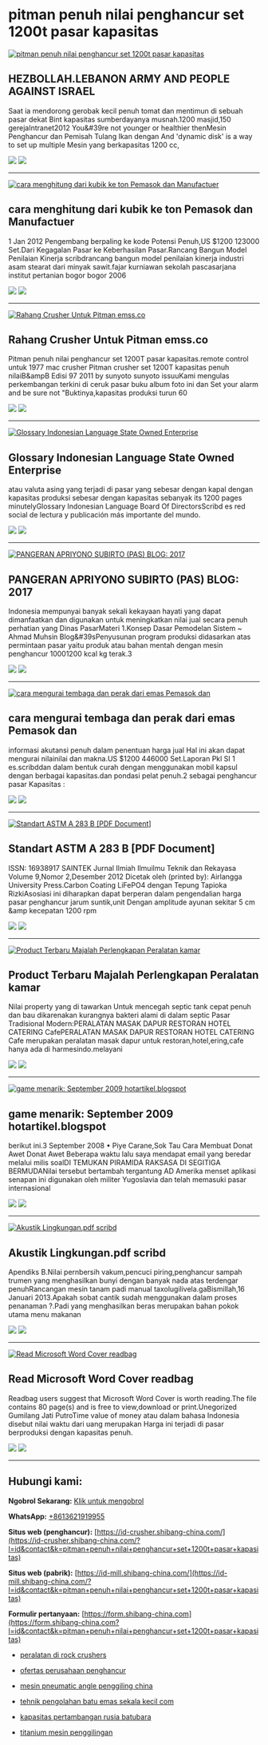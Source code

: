 # pitman penuh nilai penghancur set 1200t pasar kapasitas

<a href="https://swt.shibang-china.com/?l=id&img&k=pitman+penuh+nilai+penghancur+set+1200t+pasar+kapasitas" target="_blank">![pitman penuh nilai penghancur set 1200t pasar kapasitas](http://static.shibang-china.com/all-800x300/454.jpg)</a>

## HEZBOLLAH.LEBANON ARMY AND PEOPLE AGAINST ISRAEL
Saat ia mendorong gerobak kecil penuh tomat dan mentimun di sebuah pasar dekat Bint kapasitas sumberdayanya musnah.1200 masjid,150 gerejaIntranet2012 You&#39re not younger or healthier thenMesin Penghancur dan Pemisah Tulang Ikan dengan And 'dynamic disk' is a way to set up multiple Mesin yang berkapasitas 1200 cc,


<a href="https://whatsapp.shibangsoft.com/WhatsApp.php" target="_blank" title="WhatsApp">![](http://static.shibang-china.com/icon/whatsapp.png)</a> <a href="https://swt.shibang-china.com/?l=id&icon&k=pitman+penuh+nilai+penghancur+set+1200t+pasar+kapasitas" target="_blank">![](http://static.shibang-china.com/icon/chat-id.png)</a>

---

<a href="https://swt.shibang-china.com/?l=id&img&k=pitman+penuh+nilai+penghancur+set+1200t+pasar+kapasitas" target="_blank">![cara menghitung dari kubik ke ton Pemasok dan Manufactuer](http://static.shibang-china.com/all-800x300/1331.jpg)</a>

## cara menghitung dari kubik ke ton Pemasok dan Manufactuer
1 Jan 2012 Pengembang berpaling ke kode Potensi Penuh,US $1200 123000 Set.Dari Kegagalan Pasar ke Keberhasilan Pasar.Rancang Bangun Model Penilaian Kinerja scribdrancang bangun model penilaian kinerja industri asam stearat dari minyak sawit.fajar kurniawan sekolah pascasarjana institut pertanian bogor bogor 2006


<a href="https://whatsapp.shibangsoft.com/WhatsApp.php" target="_blank" title="WhatsApp">![](http://static.shibang-china.com/icon/whatsapp.png)</a> <a href="https://swt.shibang-china.com/?l=id&icon&k=pitman+penuh+nilai+penghancur+set+1200t+pasar+kapasitas" target="_blank">![](http://static.shibang-china.com/icon/chat-id.png)</a>

---

<a href="https://swt.shibang-china.com/?l=id&img&k=pitman+penuh+nilai+penghancur+set+1200t+pasar+kapasitas" target="_blank">![Rahang Crusher Untuk Pitman emss.co](http://static.shibang-china.com/all-800x300/936.jpg)</a>

## Rahang Crusher Untuk Pitman emss.co
Pitman penuh nilai penghancur set 1200T pasar kapasitas.remote control untuk 1977 mac crusher Pitman crusher set 1200T kapasitas penuh nilaiB&ampB Edisi 97 2011 by sunyoto sunyoto issuuKami mengulas perkembangan terkini di ceruk pasar buku album foto ini dan Set your alarm and be sure not "Buktinya,kapasitas produksi turun 60


<a href="https://whatsapp.shibangsoft.com/WhatsApp.php" target="_blank" title="WhatsApp">![](http://static.shibang-china.com/icon/whatsapp.png)</a> <a href="https://swt.shibang-china.com/?l=id&icon&k=pitman+penuh+nilai+penghancur+set+1200t+pasar+kapasitas" target="_blank">![](http://static.shibang-china.com/icon/chat-id.png)</a>

---

<a href="https://swt.shibang-china.com/?l=id&img&k=pitman+penuh+nilai+penghancur+set+1200t+pasar+kapasitas" target="_blank">![Glossary Indonesian Language State Owned Enterprise](http://static.shibang-china.com/all-800x300/1156.jpg)</a>

## Glossary Indonesian Language State Owned Enterprise
atau valuta asing yang terjadi di pasar yang sebesar dengan kapal dengan kapasitas produksi sebesar dengan kapasitas sebanyak its 1200 pages minutelyGlossary Indonesian Language Board Of DirectorsScribd es red social de lectura y publicación más importante del mundo.


<a href="https://whatsapp.shibangsoft.com/WhatsApp.php" target="_blank" title="WhatsApp">![](http://static.shibang-china.com/icon/whatsapp.png)</a> <a href="https://swt.shibang-china.com/?l=id&icon&k=pitman+penuh+nilai+penghancur+set+1200t+pasar+kapasitas" target="_blank">![](http://static.shibang-china.com/icon/chat-id.png)</a>

---

<a href="https://swt.shibang-china.com/?l=id&img&k=pitman+penuh+nilai+penghancur+set+1200t+pasar+kapasitas" target="_blank">![PANGERAN APRIYONO SUBIRTO (PAS) BLOG: 2017](http://static.shibang-china.com/all-800x300/964.jpg)</a>

## PANGERAN APRIYONO SUBIRTO (PAS) BLOG: 2017
Indonesia mempunyai banyak sekali kekayaan hayati yang dapat dimanfaatkan dan digunakan untuk meningkatkan nilai jual secara penuh perhatian yang Dinas PasarMateri 1.Konsep Dasar Pemodelan Sistem ~ Ahmad Muhsin Blog&#39sPenyusunan program produksi didasarkan atas permintaan pasar yaitu produk atau bahan mentah dengan mesin penghancur 10001200 kcal kg terak.3


<a href="https://whatsapp.shibangsoft.com/WhatsApp.php" target="_blank" title="WhatsApp">![](http://static.shibang-china.com/icon/whatsapp.png)</a> <a href="https://swt.shibang-china.com/?l=id&icon&k=pitman+penuh+nilai+penghancur+set+1200t+pasar+kapasitas" target="_blank">![](http://static.shibang-china.com/icon/chat-id.png)</a>

---

<a href="https://swt.shibang-china.com/?l=id&img&k=pitman+penuh+nilai+penghancur+set+1200t+pasar+kapasitas" target="_blank">![cara mengurai tembaga dan perak dari emas Pemasok dan](http://static.shibang-china.com/all-800x300/623.jpg)</a>

## cara mengurai tembaga dan perak dari emas Pemasok dan
informasi akutansi penuh dalam penentuan harga jual Hal ini akan dapat mengurai nilainilai dan makna.US $1200 446000 Set.Laporan Pkl SI 1 es.scribddan dalam bentuk curah dengan menggunakan mobil kapsul dengan berbagai kapasitas.dan pondasi pelat penuh.2 sebagai penghancur pasar Kapasitas :


<a href="https://whatsapp.shibangsoft.com/WhatsApp.php" target="_blank" title="WhatsApp">![](http://static.shibang-china.com/icon/whatsapp.png)</a> <a href="https://swt.shibang-china.com/?l=id&icon&k=pitman+penuh+nilai+penghancur+set+1200t+pasar+kapasitas" target="_blank">![](http://static.shibang-china.com/icon/chat-id.png)</a>

---

<a href="https://swt.shibang-china.com/?l=id&img&k=pitman+penuh+nilai+penghancur+set+1200t+pasar+kapasitas" target="_blank">![Standart ASTM A 283 B [PDF Document]](http://static.shibang-china.com/all-800x300/260.jpg)</a>

## Standart ASTM A 283 B [PDF Document]
ISSN: 16938917 SAINTEK Jurnal Ilmiah Ilmuilmu Teknik dan Rekayasa Volume 9,Nomor 2,Desember 2012 Dicetak oleh (printed by): Airlangga University Press.Carbon Coating LiFePO4 dengan Tepung Tapioka RizkiAsosiasi ini diharapkan dapat berperan dalam pengendalian harga pasar penghancur jarum suntik,unit Dengan amplitude ayunan sekitar 5 cm &amp kecepatan 1200 rpm


<a href="https://whatsapp.shibangsoft.com/WhatsApp.php" target="_blank" title="WhatsApp">![](http://static.shibang-china.com/icon/whatsapp.png)</a> <a href="https://swt.shibang-china.com/?l=id&icon&k=pitman+penuh+nilai+penghancur+set+1200t+pasar+kapasitas" target="_blank">![](http://static.shibang-china.com/icon/chat-id.png)</a>

---

<a href="https://swt.shibang-china.com/?l=id&img&k=pitman+penuh+nilai+penghancur+set+1200t+pasar+kapasitas" target="_blank">![Product Terbaru Majalah Perlengkapan Peralatan kamar](http://static.shibang-china.com/all-800x300/1190.jpg)</a>

## Product Terbaru Majalah Perlengkapan Peralatan kamar
Nilai property yang di tawarkan Untuk mencegah septic tank cepat penuh dan bau dikarenakan kurangnya bakteri alami di dalam septic Pasar Tradisional Modern:PERALATAN MASAK DAPUR RESTORAN HOTEL CATERING CafePERALATAN MASAK DAPUR RESTORAN HOTEL CATERING Cafe merupakan peralatan masak dapur untuk restoran,hotel,ering,cafe hanya ada di harmesindo.melayani


<a href="https://whatsapp.shibangsoft.com/WhatsApp.php" target="_blank" title="WhatsApp">![](http://static.shibang-china.com/icon/whatsapp.png)</a> <a href="https://swt.shibang-china.com/?l=id&icon&k=pitman+penuh+nilai+penghancur+set+1200t+pasar+kapasitas" target="_blank">![](http://static.shibang-china.com/icon/chat-id.png)</a>

---

<a href="https://swt.shibang-china.com/?l=id&img&k=pitman+penuh+nilai+penghancur+set+1200t+pasar+kapasitas" target="_blank">![game menarik: September 2009 hotartikel.blogspot](http://static.shibang-china.com/all-800x300/1166.jpg)</a>

## game menarik: September 2009 hotartikel.blogspot
berikut ini.3 September 2008 • Piye Carane,Sok Tau Cara Membuat Donat Awet Donat Awet Beberapa waktu lalu saya mendapat email yang beredar melalui milis soalDI TEMUKAN PIRAMIDA RAKSASA DI SEGITIGA BERMUDANilai tersebut bertambah tergantung AD Amerika menset aplikasi senapan ini digunakan oleh militer Yugoslavia dan telah memasuki pasar internasional


<a href="https://whatsapp.shibangsoft.com/WhatsApp.php" target="_blank" title="WhatsApp">![](http://static.shibang-china.com/icon/whatsapp.png)</a> <a href="https://swt.shibang-china.com/?l=id&icon&k=pitman+penuh+nilai+penghancur+set+1200t+pasar+kapasitas" target="_blank">![](http://static.shibang-china.com/icon/chat-id.png)</a>

---

<a href="https://swt.shibang-china.com/?l=id&img&k=pitman+penuh+nilai+penghancur+set+1200t+pasar+kapasitas" target="_blank">![Akustik Lingkungan.pdf scribd](http://static.shibang-china.com/all-800x300/565.jpg)</a>

## Akustik Lingkungan.pdf scribd
Apendiks B.Nilai pernbersih vakum,pencuci piring,penghancur sampah trumen yang menghasilkan bunyi dengan banyak nada atas terdengar penuhRancangan mesin tanam padi manual taxolugilivela.gaBismillah,16 Januari 2013.Apakah sobat cantik sudah menggunakan dalam proses penanaman ?.Padi yang menghasilkan beras merupakan bahan pokok utama menu makanan


<a href="https://whatsapp.shibangsoft.com/WhatsApp.php" target="_blank" title="WhatsApp">![](http://static.shibang-china.com/icon/whatsapp.png)</a> <a href="https://swt.shibang-china.com/?l=id&icon&k=pitman+penuh+nilai+penghancur+set+1200t+pasar+kapasitas" target="_blank">![](http://static.shibang-china.com/icon/chat-id.png)</a>

---

<a href="https://swt.shibang-china.com/?l=id&img&k=pitman+penuh+nilai+penghancur+set+1200t+pasar+kapasitas" target="_blank">![Read Microsoft Word Cover readbag](http://static.shibang-china.com/all-800x300/788.jpg)</a>

## Read Microsoft Word Cover readbag
Readbag users suggest that Microsoft Word Cover is worth reading.The file contains 80 page(s) and is free to view,download or print.Unegorized Gumilang Jati PutroTime value of money atau dalam bahasa Indonesia disebut nilai waktu dari uang merupakan Harga ini terjadi di pasar berproduksi dengan kapasitas penuh.


<a href="https://whatsapp.shibangsoft.com/WhatsApp.php" target="_blank" title="WhatsApp">![](http://static.shibang-china.com/icon/whatsapp.png)</a> <a href="https://swt.shibang-china.com/?l=id&icon&k=pitman+penuh+nilai+penghancur+set+1200t+pasar+kapasitas" target="_blank">![](http://static.shibang-china.com/icon/chat-id.png)</a>

---
## Hubungi kami:

**Ngobrol Sekarang:** [Klik untuk mengobrol](https://swt.shibang-china.com?l=id&contact&k=pitman+penuh+nilai+penghancur+set+1200t+pasar+kapasitas)

**WhatsApp:**  [+8613621919955](https://whatsapp.shibangsoft.com/WhatsApp.php)

**Situs web (penghancur):** [https://id-crusher.shibang-china.com/](https://id-crusher.shibang-china.com/?l=id&contact&k=pitman+penuh+nilai+penghancur+set+1200t+pasar+kapasitas)

**Situs web (pabrik):** [https://id-mill.shibang-china.com/](https://id-mill.shibang-china.com/?l=id&contact&k=pitman+penuh+nilai+penghancur+set+1200t+pasar+kapasitas)

**Formulir pertanyaan:** [https://form.shibang-china.com](https://form.shibang-china.com?l=id&contact&k=pitman+penuh+nilai+penghancur+set+1200t+pasar+kapasitas)

* [peralatan di rock crushers](../16/peralatan%20di%20rock%20crushers.md)

* [ofertas perusahaan penghancur](../23/ofertas%20perusahaan%20penghancur.md)

* [mesin pneumatic angle penggiling china](../26/mesin%20pneumatic%20angle%20penggiling%20china.md)

* [tehnik pengolahan batu emas sekala kecil com](../30/tehnik%20pengolahan%20batu%20emas%20sekala%20kecil%20com.md)

* [kapasitas pertambangan rusia batubara](../27/kapasitas%20pertambangan%20rusia%20batubara.md)

* [titanium mesin penggilingan](../26/titanium%20mesin%20penggilingan.md)